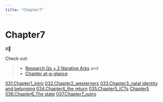 ```yaml
---
title: "Chapter7"
---
```


# **Chapter7**
#🌱 

Check out:
> - [Research Qs + 2 Narative Arks](000.Chapters/010.Two%20Narative%20Arcs%20+%20Research%20Qs.md) and
> - [Chapter at-a-glance](000.Chapters/030.Chapters%20at-a-glance.md)

[031.Chapter1_intro](000.Chapters/031.Chapter1_intro.md)
[032.Chapter2_westerners](000.Chapters/032.Chapter2_westerners.md)
[033.Chapter3_natal identity and belonging](000.Chapters/033.Chapter3_natal%20identity%20and%20belonging.md)
[034.Chapter4_the return](000.Chapters/034.Chapter4_the%20return.md)
[035.Chapter5_ICTs](000.Chapters/035.Chapter5_ICTs.md)
[Chapter5](000.Chapters/Chapter5.md)
[036.Chapter6_The state](000.Chapters/036.Chapter6_The%20state.md)
[037.Chapter7_outro](000.Chapters/037.Chapter7_outro.md)